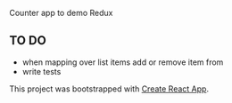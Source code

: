 Counter app to demo Redux

## TO DO

- when mapping over list items add or remove item from 
- write tests


This project was bootstrapped with [Create React App](https://github.com/facebookincubator/create-react-app).



